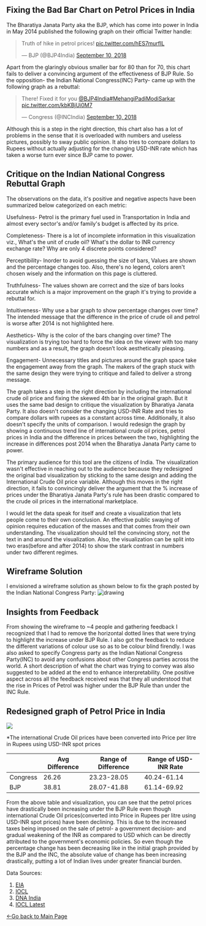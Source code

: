 ## Fixing the Bad Bar Chart on Petrol Prices in India

The Bharatiya Janata Party aka the BJP, which has come into power in India in May 2014 published the following graph on their official Twitter handle:
<blockquote class="twitter-tweet"><p lang="en" dir="ltr">Truth of hike in petrol prices! <a href="https://t.co/hES7murfIL">pic.twitter.com/hES7murfIL</a></p>&mdash; BJP (@BJP4India) <a href="https://twitter.com/BJP4India/status/1039110521549512707?ref_src=twsrc%5Etfw">September 10, 2018</a></blockquote> <script async src="https://platform.twitter.com/widgets.js" charset="utf-8"></script>

Apart from the glaringly obvious smaller bar for 80 than for 70, this chart fails to deliver a convincing argument of the effectiveness of BJP Rule. So the opposition- the Indian National Congress(INC) Party- came up with the following graph as a rebuttal:
<blockquote class="twitter-tweet"><p lang="en" dir="ltr">There! Fixed it for you <a href="https://twitter.com/BJP4India?ref_src=twsrc%5Etfw">@BJP4India</a><a href="https://twitter.com/hashtag/MehangiPadiModiSarkar?src=hash&amp;ref_src=twsrc%5Etfw">#MehangiPadiModiSarkar</a> <a href="https://t.co/kbKBjUi0M7">pic.twitter.com/kbKBjUi0M7</a></p>&mdash; Congress (@INCIndia) <a href="https://twitter.com/INCIndia/status/1039134643922984962?ref_src=twsrc%5Etfw">September 10, 2018</a></blockquote> <script async src="https://platform.twitter.com/widgets.js" charset="utf-8"></script>

Although this is a step in the right direction, this chart also has a lot of problems in the sense that it is overloaded with numbers and useless pictures, possibly to sway public opinion. It also tries to compare dollars to Rupees without actually adjusting for the changing USD-INR rate which has taken a worse turn ever since BJP came to power.

## Critique on the Indian National Congress Rebuttal Graph

The observations on the data, it's positive and negative aspects have been summarized below categorized on each metric:

Usefulness- Petrol is the primary fuel used in Transportation in India and almost every sector's and/or family's budget is affected by its price.

Completeness- There is a lot of incomplete information in this visualization viz., What's the unit of crude oil? What's the dollar to INR currency exchange rate? Why are only 4 discrete points considered?

Perceptibility- Inorder to avoid guessing the size of bars, Values are shown and the percentage changes too. Also, there's no legend, colors aren't chosen wisely and the information on this page is cluttered.

Truthfulness- The values shown are correct and the size of bars looks accurate which is a major improvement on the graph it's trying to provide a rebuttal for.

Intuitiveness- Why use a bar graph to show percentage changes over time? The intended message that the difference in the price of crude oil and petrol is worse after 2014 is not highlighted here.

Aesthetics- Why is the color of the bars changing over time? The visualization is trying too hard to force the idea on the viewer with too many numbers and as a result, the graph doesn’t look aesthetically pleasing.

Engagement- Unnecessary titles and pictures around the graph space take the engagement away from the graph. The makers of the graph stuck with the same design they were trying to critique and failed to deliver a strong message.

The graph takes a step in the right direction by including the international crude oil price and fixing the skewed 4th bar in the original graph. But it uses the same bad design to critique the visualization by Bharatiya Janata Party. It also doesn't consider the changing USD-INR Rate and tries to compare dollars with rupees as a constant across time. Additionally, it also doesn't specify the units of comparison. I would redesign the graph by showing a continuous trend line of international crude oil prices, petrol prices in India and the difference in prices between the two, highlighting the increase in differences post 2014 when the Bharatiya Janata Party came to power.

The primary audience for this tool are the citizens of India. The visualization wasn't effective in reaching out to the audience because they redesigned the original bad visualization by sticking to the same design and adding the International Crude Oil price variable. Although this moves in the right direction, it fails to convincingly deliver the argument that the % increase of prices under the Bharatiya Janata Party's rule has been drastic compared to the crude oil prices in the international marketplace.

I would let the data speak for itself and create a visualization that lets people come to their own conclusion. An effective public swaying of opinion requires education of the masses and that comes from their own understanding. The visualization should tell the convincing story, not the text in and around the visualization. Also, the visualization can be split into two eras(before and after 2014) to show the stark contrast in numbers under two different regimes.

## Wireframe Solution
I envisioned a wireframe solution as shown below to fix the graph posted by the Indian National Congress Party:
<img src="https://user-images.githubusercontent.com/56980097/73618194-e59f1900-45f3-11ea-99a1-a76ab7df90c7.PNG" alt="drawing"/>

## Insights from Feedback
From showing the wireframe to ~4 people and gathering feedback I recognized that I had to remove the horizontal dotted lines that were trying to highlight the increase under BJP Rule. I also got the feedback to reduce the different variations of colour use so as to be colour blind firendly. I was also asked to specify Congress party as the Indian National Congress Party(INC) to avoid any confusions about other Congress parties across the world. A short description of what the chart was trying to convey was also suggested to be added at the end to enhance interpretability. One positive aspect across all the feedback received was that they all understood that the rise in Prices of Petrol was higher under the BJP Rule than under the INC Rule.

## Redesigned graph of Petrol Price in India

<div class='tableauPlaceholder' id='viz1580687305841' style='position: relative'><noscript><a href='#'><img alt=' ' src='https:&#47;&#47;public.tableau.com&#47;static&#47;images&#47;Pe&#47;PetrolPricesinIndia&#47;PetrolinIndia&#47;1_rss.png' style='border: none' /></a></noscript><object class='tableauViz'  style='display:none;'><param name='host_url' value='https%3A%2F%2Fpublic.tableau.com%2F' /> <param name='embed_code_version' value='3' /> <param name='site_root' value='' /><param name='name' value='PetrolPricesinIndia&#47;PetrolinIndia' /><param name='tabs' value='no' /><param name='toolbar' value='yes' /><param name='static_image' value='https:&#47;&#47;public.tableau.com&#47;static&#47;images&#47;Pe&#47;PetrolPricesinIndia&#47;PetrolinIndia&#47;1.png' /> <param name='animate_transition' value='yes' /><param name='display_static_image' value='yes' /><param name='display_spinner' value='yes' /><param name='display_overlay' value='yes' /><param name='display_count' value='yes' /><param name='filter' value='publish=yes' /></object></div>                
<script type='text/javascript'>                    var divElement = document.getElementById('viz1580687305841');                    var vizElement = divElement.getElementsByTagName('object')[0];                    vizElement.style.width='100%';vizElement.style.height=(divElement.offsetWidth*0.75)+'px';                    var scriptElement = document.createElement('script');                    scriptElement.src = 'https://public.tableau.com/javascripts/api/viz_v1.js';                    vizElement.parentNode.insertBefore(scriptElement, vizElement); </script>

*The international Crude Oil prices have been converted into Price per litre in Rupees using USD-INR spot prices 

|          | Avg Difference | Range of Difference | Range of USD-INR Rate |
|----------|----------------|---------------------|-----------------------|
| Congress | 26.26          | 23.23-28.05         | 40.24-61.14           |
| BJP      | 38.81          | 28.07-41.88         | 61.14-69.92           |

From the above table and visualization, you can see that the petrol prices have drastically been increasing under the BJP Rule even though international Crude Oil prices(converted into Price in Rupees per litre using USD-INR spot prices) have been declining. This is due to the increased taxes being imposed on the sale of petrol- a government decision- and gradual weakening of the INR as compared to USD which can be directly attributed to the government's economic policies. So even though the percentage change has been decreasing like in the initial graph provided by the BJP and the INC, the absolute value of change has been increasing drastically, putting a lot of Indian lives under greater financial burden.

Data Sources:
1. [EIA](https://www.eia.gov/dnav/pet/hist/LeafHandler.ashx?n=PET&s=RBRTE&f=D)
2. [IOCL](https://iocl.com/Products/PetrolDomesticPrices.aspx)
3. [DNA India](https://www.dnaindia.com/business/report-from-may-2014-to-april-2018-chart-of-petrol-and-diesel-prices-under-modi-govt-2606993)
4. [IOCL Latest](https://www.iocl.com/Product_PreviousPrice/PetrolPreviousPriceDynamic.aspx)

[<-Go back to Main Page](https://sachinksunny.github.io/Sachin-K-Sunny/)
